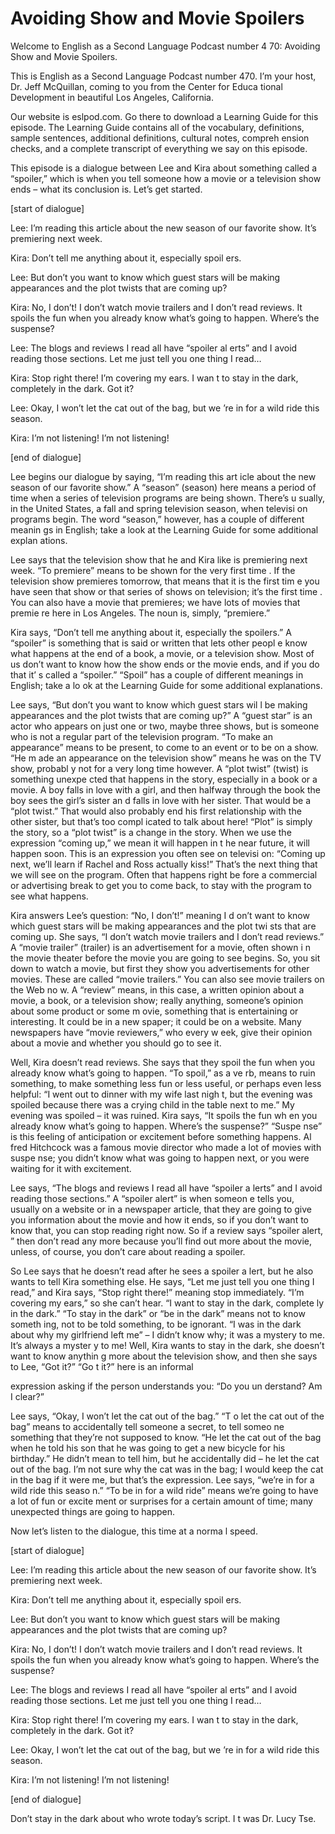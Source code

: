 # Avoiding Show and Movie  Spoilers

Welcome to English as a Second Language Podcast number 4 70: Avoiding Show and Movie Spoilers.

This is English as a Second Language Podcast number 470.  I’m your host, Dr. Jeff McQuillan, coming to you from the Center for Educa tional Development in beautiful Los Angeles, California.

Our website is eslpod.com.  Go there to download a Learning Guide for this episode.  The Learning Guide contains all of the vocabulary, definitions, sample sentences, additional definitions, cultural notes, compreh ension checks, and a complete transcript of everything we say on this episode.

This episode is a dialogue between Lee and Kira about something called a “spoiler,” which is when you tell someone how a movie or a television show ends – what its conclusion is.  Let’s get started.

[start of dialogue]

Lee:  I’m reading this article about the new season of our favorite show.  It’s premiering next week.

Kira:  Don’t tell me anything about it, especially spoil ers.

Lee:  But don’t you want to know which guest stars will be making appearances and the plot twists that are coming up?

Kira:  No, I don’t!  I don’t watch movie trailers and I don’t read reviews.  It spoils the fun when you already know what’s going to happen.  Where’s the suspense?

Lee:  The blogs and reviews I read all have “spoiler al erts” and I avoid reading those sections.  Let me just tell you one thing I read…

Kira:  Stop right there!  I’m covering my ears.  I wan t to stay in the dark, completely in the dark.  Got it?

Lee:  Okay, I won’t let the cat out of the bag, but we ’re in for a wild ride this season.

Kira:  I’m not listening!  I’m not listening!

 [end of dialogue]

Lee begins our dialogue by saying, “I’m reading this art icle about the new season of our favorite show.”  A “season” (season) here means a period of time when a series of television programs are being shown.  There’s u sually, in the United States, a fall and spring television season, when televisi on programs begin.  The word “season,” however, has a couple of different meanin gs in English; take a look at the Learning Guide for some additional explan ations.

Lee says that the television show that he and Kira like is premiering next week. “To premiere” means to be shown for the very first time .  If the television show premieres tomorrow, that means that it is the first tim e you have seen that show or that series of shows on television; it’s the first time .  You can also have a movie that premieres; we have lots of movies that premie re here in Los Angeles. The noun is, simply, “premiere.”

Kira says, “Don’t tell me anything about it, especially the spoilers.”  A “spoiler” is something that is said or written that lets other peopl e know what happens at the end of a book, a movie, or a television show.  Most of us don’t want to know how the show ends or the movie ends, and if you do that it’ s called a “spoiler.”  “Spoil” has a couple of different meanings in English; take a lo ok at the Learning Guide for some additional explanations.

Lee says, “But don’t you want to know which guest stars wil l be making appearances and the plot twists that are coming up?”  A “guest star” is an actor who appears on just one or two, maybe three shows, but is someone who is not a regular part of the television program.  “To make an  appearance” means to be present, to come to an event or to be on a show.  “He m ade an appearance on the television show” means he was on the TV show, probabl y not for a very long time however.  A “plot twist” (twist) is something unexpe cted that happens in the story, especially in a book or a movie.  A boy falls in love with a girl, and then halfway through the book the boy sees the girl’s sister an d falls in love with her sister.  That would be a “plot twist.”  That would also  probably end his first relationship with the other sister, but that’s too compl icated to talk about here! “Plot” is simply the story, so a “plot twist” is a change in  the story.  When we use the expression “coming up,” we mean it will happen in t he near future, it will happen soon.  This is an expression you often see on televisi on: “Coming up next, we’ll learn if Rachel and Ross actually kiss!”  That’s the next thing that we will see on the program.  Often that happens right be fore a commercial or advertising break to get you to come back, to stay with the program to see what happens.

 Kira answers Lee’s question: “No, I don’t!” meaning I d on’t want to know which guest stars will be making appearances and the plot twi sts that are coming up. She says, “I don’t watch movie trailers and I don’t read reviews.”  A “movie trailer” (trailer) is an advertisement for a movie, often shown i n the movie theater before the movie you are going to see begins.  So, you sit down  to watch a movie, but first they show you advertisements for other movies.  These  are called “movie trailers.”  You can also see movie trailers on the Web no w.  A “review” means, in this case, a written opinion about a movie, a book, or a  television show; really anything, someone’s opinion about some product or some m ovie, something that is entertaining or interesting.  It could be in a new spaper; it could be on a website.  Many newspapers have “movie reviewers,” who every w eek, give their opinion about a movie and whether you should go to see  it.

Well, Kira doesn’t read reviews.  She says that they spoil the fun when you already know what’s going to happen.  “To spoil,” as a ve rb, means to ruin something, to make something less fun or less useful, or perhaps even less helpful: “I went out to dinner with my wife last nigh t, but the evening was spoiled because there was a crying child in the table next to me.”   My evening was spoiled – it was ruined.  Kira says, “It spoils the fun wh en you already know what’s going to happen.  Where’s the suspense?”  “Suspe nse” is this feeling of anticipation or excitement before something happens.  Al fred Hitchcock was a famous movie director who made a lot of movies with suspe nse; you didn’t know what was going to happen next, or you were waiting for  it with excitement.

Lee says, “The blogs and reviews I read all have “spoiler a lerts” and I avoid reading those sections.”  A “spoiler alert” is when someon e tells you, usually on a website or in a newspaper article, that they are going  to give you information about the movie and how it ends, so if you don’t want to know that, you can stop reading right now.  So if a review says “spoiler alert, ” then don’t read any more because you’ll find out more about the movie, unless, of course, you don’t care about reading a spoiler.

So Lee says that he doesn’t read after he sees a spoiler a lert, but he also wants to tell Kira something else.  He says, “Let me just tell  you one thing I read,” and Kira says, “Stop right there!” meaning stop immediately.   “I’m covering my ears,” so she can’t hear.  “I want to stay in the dark, complete ly in the dark.”  “To stay in the dark” or “be in the dark” means not to know someth ing, not to be told something, to be ignorant.  “I was in the dark about why my girlfriend left me” – I didn’t know why; it was a mystery to me.  It’s always a myster y to me!  Well, Kira wants to stay in the dark, she doesn’t want to know anythin g more about the television show, and then she says to Lee, “Got it?”  “Go t it?” here is an informal

 expression asking if the person understands you: “Do you un derstand?  Am I clear?”

Lee says, “Okay, I won’t let the cat out of the bag.”  “T o let the cat out of the bag” means to accidentally tell someone a secret, to tell someo ne something that they’re not supposed to know.  “He let the cat out of  the bag when he told his son that he was going to get a new bicycle for his birthday.”   He didn’t mean to tell him, but he accidentally did – he let the cat out of the bag.  I’m not sure why the cat was in the bag; I would keep the cat in the bag if it were me, but that’s the expression.  Lee says, “we’re in for a wild ride this seaso n.”  “To be in for a wild ride” means we’re going to have a lot of fun or excite ment or surprises for a certain amount of time; many unexpected things are going  to happen.

Now let’s listen to the dialogue, this time at a norma l speed.

[start of dialogue]

Lee:  I’m reading this article about the new season of our favorite show.  It’s premiering next week.

Kira:  Don’t tell me anything about it, especially spoil ers.

Lee:  But don’t you want to know which guest stars will be making appearances and the plot twists that are coming up?

Kira:  No, I don’t!  I don’t watch movie trailers and I don’t read reviews.  It spoils the fun when you already know what’s going to happen.  Where’s the suspense?

Lee:  The blogs and reviews I read all have “spoiler al erts” and I avoid reading those sections.  Let me just tell you one thing I read…

Kira:  Stop right there!  I’m covering my ears.  I wan t to stay in the dark, completely in the dark.  Got it?

Lee:  Okay, I won’t let the cat out of the bag, but we ’re in for a wild ride this season.

Kira:  I’m not listening!  I’m not listening!

[end of dialogue]

Don’t stay in the dark about who wrote today’s script.  I t was Dr. Lucy Tse.





